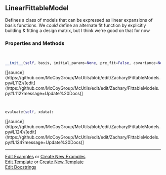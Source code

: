 ## <a id="McUtils.Zachary.FittableModels.LinearFittableModel">LinearFittableModel</a>
Defines a class of models that can be expressed as linear expansions of basis functions.
We _could_ define an alternate fit function by explicitly building & fitting a design matrix, but I think we're good on that for now

### Properties and Methods
<a id="McUtils.Zachary.FittableModels.LinearFittableModel.__init__" class="docs-object-method">&nbsp;</a> 
```python
__init__(self, basis, initial_params=None, pre_fit=False, covariance=None): 
```
<div class="docs-source-link" markdown="1">
[[source](https://github.com/McCoyGroup/McUtils/blob/edit/Zachary/FittableModels.py#L112)/[edit](https://github.com/McCoyGroup/McUtils/edit/edit/Zachary/FittableModels.py#L112?message=Update%20Docs)]
</div>

<a id="McUtils.Zachary.FittableModels.LinearFittableModel.evaluate" class="docs-object-method">&nbsp;</a> 
```python
evaluate(self, xdata): 
```
<div class="docs-source-link" markdown="1">
[[source](https://github.com/McCoyGroup/McUtils/blob/edit/Zachary/FittableModels.py#L124)/[edit](https://github.com/McCoyGroup/McUtils/edit/edit/Zachary/FittableModels.py#L124?message=Update%20Docs)]
</div>





___

[Edit Examples](https://github.com/McCoyGroup/McUtils/edit/edit/ci/examples/McUtils/Zachary/FittableModels/LinearFittableModel.md) or 
[Create New Examples](https://github.com/McCoyGroup/McUtils/new/edit/?filename=ci/examples/McUtils/Zachary/FittableModels/LinearFittableModel.md) <br/>
[Edit Template](https://github.com/McCoyGroup/McUtils/edit/edit/ci/docs/McUtils/Zachary/FittableModels/LinearFittableModel.md) or 
[Create New Template](https://github.com/McCoyGroup/McUtils/new/edit/?filename=ci/docs/templates/McUtils/Zachary/FittableModels/LinearFittableModel.md) <br/>
[Edit Docstrings](https://github.com/McCoyGroup/McUtils/edit/edit/McUtils/Zachary/FittableModels.py?message=Update%20Docs)